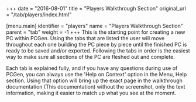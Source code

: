 +++
date = "2016-08-01"
title = "Players Walkthrough Section"
original_url = "/tab/players/index.html"

[menu.main]
    identifier = "players"
    name = "Players Walkthrough Section"
    parent = "tab"
        weight = -1
+++
This is the starting point for creating a new PC within PCGen. Using the
tabs that are listed the user will move throughout each one building the
PC piece by piece until the finished PC is ready to be saved and/or
exported. Following the tabs in order is the easiest way to make sure
all sections of the PC are fleshed out and complete.

Each tab is explained fully, and if you have any questions during use of
PCGen, you can always use the 'Help on Context' option in the Menu, Help
section. Using that option will bring up the exact page in the
walkthrough documentation (This documentation) without the screenshot,
only the text information, making it easier to match up what you see at
the moment.



